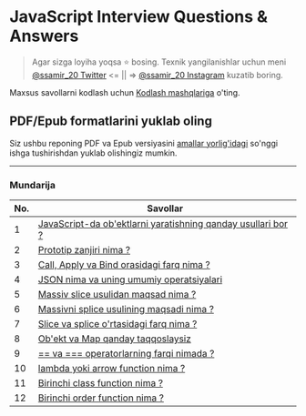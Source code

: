 # JavaScript Interview Questions & Answers

> Agar sizga loyiha yoqsa :star: bosing. Texnik yangilanishlar uchun meni [@ssamir_20 Twitter](https://twitter.com/ssamir_20) <= || => [@ssamir_20 Instagram](https://www.instagram.com/ssamir_20/) kuzatib boring.

Maxsus savollarni kodlash uchun [Kodlash mashqlariga](#coding-exercise) o'ting.

## PDF/Epub formatlarini yuklab oling

Siz ushbu reponing PDF va Epub versiyasini [amallar yorlig'idagi](https://github.com/sulaymonov2002/javascript-interview-questions) so'nggi ishga tushirishdan yuklab olishingiz mumkin.

---

### Mundarija

| No. | Savollar                                                                                                                    |
| --- | --------------------------------------------------------------------------------------------------------------------------- |
| 1   | [JavaScript-da ob'ektlarni yaratishning qanday usullari bor ?](#what-are-the-possible-ways-to-create-objects-in-javascript)                 |
| 2   | [Prototip zanjiri nima ?](#what-is-a-prototype-chain)                                                                             |
| 3   | [Call, Apply va Bind orasidagi farq nima ?](#what-is-the-difference-between-call-apply-and-bind)                        |
| 4   | [JSON nima va uning umumiy operatsiyalari](#what-is-json-and-its-common-operations)                                          |
| 5   | [Massiv slice usulidan maqsad nima ?](#what-is-the-purpose-of-the-array-slice-method)                                                                   | 
| 6   | [Massivni splice usulining maqsadi nima ?](#what-is-the-purpose-of-the-array-splice-method)                                                                 |
| 7   | [Slice va splice o'rtasidagi farq nima ?](#what-is-the-difference-between-slice-and-splice)                                                               |
| 8   | [Ob'ekt va Map qanday taqqoslaysiz](#how-do-you-compare-object-and-map)                                                                                           |
| 9   | [== va === operatorlarning farqi nimada ?](#what-is-the-difference-between--and--operators)                                                            |
| 10   | [lambda yoki arrow function nima ?](#what-are-lambda-or-arrow-functions)                                                                                         |
| 11   | [Birinchi class function nima ?](#what-is-a-first-class-function)                                                                                                 |
| 12   | [Birinchi order function nima ?](#what-is-a-first-order-function)                                                                                                 |
